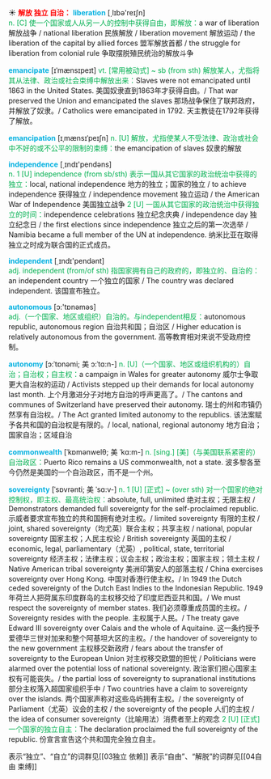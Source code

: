 ☀ <font color="red">**解放 独立 自治：**</font>
<font color="sky blue">**liberation**</font> [͵lɪbə'reɪʃn]  
<font color="#00b050">n. [C] 使一个国家或人从另一人的控制中获得自由，即解放：</font>a war of liberation 解放战争 / national liberation 民族解放 / liberation movement 解放运动 / the liberation of the capital by allied forces 盟军解放首都 / the struggle for liberation from colonial rule 争取摆脱殖民统治的解放斗争
           
<font color="sky blue">**emancipate**</font> [ɪˈmænsɪpeɪt]
<font color="#00b050">vt. [常用被动式] ~ sb (from sth) 解放某人，尤指将其从法律、政治或社会束缚中解放出来：</font>Slaves were not emancipated until 1863 in the United States. 美国奴隶直到1863年才获得自由。/ That war preserved the Union and emancipated the slaves 那场战争保住了联邦政府，并解放了奴隶。/ Catholics were emancipated in 1792. 天主教徒在1792年获得了解放。           

<font color="sky blue">**emancipation**</font> [ɪˌmænsɪˈpeɪʃn]
<font color="#00b050">n. [U] 解放，尤指使某人不受法律、政治或社会中不好的或不公平的限制的束缚：</font>the emancipation of slaves 奴隶的解放

<font color="sky blue">**independence**</font> [͵ɪndɪ'pendəns]  
<font color="#00b050">n. 1 [U] independence (from sb/sth) 表示一国从其它国家的政治统治中获得的独立：</font>local, national independence 地方的独立；国家的独立 / to achieve independence 获得独立 / independence movement 独立运动 / the American War of Independence 美国独立战争 <font color="#00b050">2 [U] 一国从其它国家的政治统治中获得独立的时间：</font>independence celebrations 独立纪念庆典 / independence day 独立纪念日 / the first elections since independence 独立之后的第一次选举 / Namibia became a full member of the UN at independence. 纳米比亚在取得独立之时成为联合国的正式成员。

<font color="sky blue">**independent**</font> [͵ɪndɪ'pendənt]  
<font color="#00b050">adj. independent (from/of sth) 指国家拥有自己的政府的，即独立的、自治的：</font>an independent country 一个独立的国家 / The country was declared independent. 该国宣布独立。

<font color="sky blue">**autonomous**</font> [ɔ:'tɒnəməs]  
<font color="#00b050">adj.（一个国家、地区或组织）自治的。与independent相反：</font>autonomous republic, autonomous region 自治共和国；自治区 / Higher education is relatively autonomous from the government. 高等教育相对来说不受政府控制。
           
<font color="sky blue">**autonomy**</font> [ɔ:ˈtɒnəmi; 美 ɔ:ˈtɑ:n-]
<font color="#00b050">n. [U]（一个国家、地区或组织机构的）自治；自治权；自主权：</font>a campaign in Wales for greater autonomy 威尔士争取更大自治权的运动 / Activists stepped up their demands for local autonomy last month. 上个月激进分子对地方自治的呼声更高了。/ The cantons and communes of Switzerland have preserved their autonomy. 瑞士的州和市镇仍然享有自治权。/ The Act granted limited autonomy to the republics. 该法案赋予各共和国的自治权是有限的。/ local, national, regional autonomy 地方自治；国家自治；区域自治

<font color="sky blue">**commonwealth**</font> [ˈkɒmənwelθ; 美 ˈkɑ:m-]
<font color="#00b050">n. [sing.] [美]（与美国联系紧密的）自治政区：</font>Puerto Rico remains a US commonwealth, not a state. 波多黎各至今仍然是美国的一个自治政区，而不是一个州。          

<font color="sky blue">**sovereignty**</font> [ˈsɒvrənti; 美 ˈsɑ:v-]
<font color="#00b050">n. 1 [U] [正式] ~ (over sth) 对一个国家的绝对控制权，即主权、最高统治权：</font>absolute, full, unlimited 绝对主权；无限主权 / Demonstrators demanded full sovereignty for the self-proclaimed republic. 示威者要求宣布独立的共和国拥有绝对主权。/ limited sovereignty 有限的主权 / joint, shared sovereignty（均尤英）联合主权；共享主权 / national, popular sovereignty 国家主权；人民主权论 / British sovereignty 英国的主权 / economic, legal, parliamentary（尤英）, political, state, territorial sovereignty 经济主权；法律主权；议会主权；政治主权；国家主权；领土主权 / Native American tribal sovereignty 美洲印第安人的部落主权 / China exercises sovereignty over Hong Kong. 中国对香港行使主权。/ In 1949 the Dutch ceded sovereignty of the Dutch East Indies to the Indonesian Republic. 1949年荷兰人把荷属东印度群岛的主权移交给了印度尼西亚共和国。/ We must respect the sovereignty of member states. 我们必须尊重成员国的主权。/ Sovereignty resides with the people. 主权属于人民。/ The treaty gave Edward III sovereignty over Calais and the whole of Aquitaine. 这一条约授予爱德华三世对加来和整个阿基坦大区的主权。/ the handover of sovereignty to the new government 主权移交新政府 / fears about the transfer of sovereignty to the European Union 对主权移交欧盟的担忧 / Politicians were alarmed over the potential loss of national sovereignty. 政治家们担心国家主权有可能丧失。/ the partial loss of sovereignty to supranational institutions 部分主权落入超国家组织手中 / Two countries have a claim to sovereignty over the islands. 两个国家声称对这些岛屿拥有主权。/ the sovereignty of Parliament（尤英）议会的主权 / the sovereignty of the people 人们的主权 / the idea of consumer sovereignty（比喻用法）消费者至上的观念 <font color="#00b050">2 [U] [正式] 一个国家的独立自主：</font>The declaration proclaimed the full sovereignty of the republic. 份宣言宣告这个共和国完全独立自主。

表示“独立”、“自立”的词群见[[03独立 依赖]]
表示“自由”、“解脱”的词群见[[04自由 束缚]]
